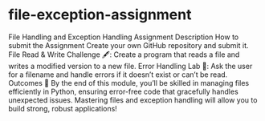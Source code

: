# file-exception-assignment
File Handling and Exception Handling Assignment
Description How to submit the Assignment Create your own GitHub repository and submit it. File Read & Write Challenge 🖋️: Create a program that reads a file and writes a modified version to a new file. Error Handling Lab 🧪: Ask the user for a filename and handle errors if it doesn’t exist or can’t be read. Outcomes 🎉 By the end of this module, you’ll be skilled in managing files efficiently in Python, ensuring error-free code that gracefully handles unexpected issues. Mastering files and exception handling will allow you to build strong, robust applications!
